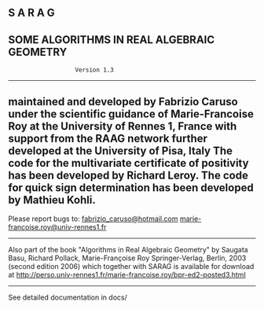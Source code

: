 ##                         S A R A G

##       SOME ALGORITHMS IN REAL ALGEBRAIC GEOMETRY

                       Version 1.3
---------------------------------------------------------------
maintained and developed by Fabrizio Caruso 
under the scientific guidance of Marie-Francoise Roy
at the University of Rennes 1, France
with support from the RAAG network
further developed
at the University of Pisa, Italy
The code for the multivariate certificate of positivity
has been developed by Richard Leroy.
The code for quick sign determination has been developed
by Mathieu Kohli.
---------------------------------------------------------------

Please report bugs to: 
fabrizio_caruso@hotmail.com
marie-francoise.roy@univ-rennes1.fr

---------------------------------------------------------------
Also part of the book
"Algorithms in Real Algebraic Geometry"
by Saugata Basu, Richard Pollack, Marie-Françoise Roy
Springer-Verlag, Berlin, 2003 (second edition 2006)
which together with SARAG is available for download at 
http://perso.univ-rennes1.fr/marie-francoise.roy/bpr-ed2-posted3.html

---------------------------------------------------------------

See detailed documentation in docs/
